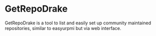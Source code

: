# GetRepoDrake

GetRepoDrake is a tool to list and easily set up community maintained repositories,
similar to easyurpmi but via web interface.